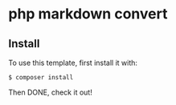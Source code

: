 # php markdown convert
 
Install
-----

To use this template, first install it with:

    $ composer install

Then DONE, check it out!